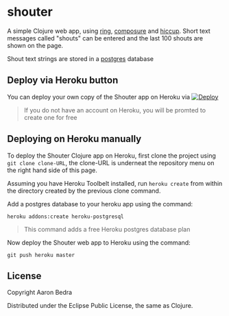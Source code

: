 # shouter

A simple Clojure web app, using [ring](https://github.com/ring-clojure/ring), [composure](https://github.com/weavejester/compojure) and [hiccup](https://github.com/weavejester/hiccup).  Short text messages called "shouts" can be entered and the last 100 shouts are shown on the page.

Shout text strings are stored in a [postgres](http://www.postgresql.org/) database

## Deploy via Heroku button

  You can deploy your own copy of the Shouter app on Heroku via [![Deploy](https://www.herokucdn.com/deploy/button.png)](https://heroku.com/deploy)

> If you do not have an account on Heroku, you will be promted to create one for free

## Deploying on Heroku manually

  To deploy the Shouter Clojure app on Heroku, first clone the project using `git clone clone-URL`, the clone-URL is underneat the repository menu on the right hand side of this page.
  
  Assuming you have Heroku Toolbelt installed, run `heroku create` from within the directory created by the previous clone command.
  
  Add a postgres database to your heroku app using the command:
  
    heroku addons:create heroku-postgresql

> This command adds a free Heroku postgres database plan

  Now deploy the Shouter web app to Heroku using the command:
  
    git push heroku master

## License

Copyright Aaron Bedra

Distributed under the Eclipse Public License, the same as Clojure.

